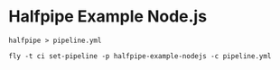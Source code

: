 # Halfpipe Example Node.js

```
halfpipe > pipeline.yml

fly -t ci set-pipeline -p halfpipe-example-nodejs -c pipeline.yml
```
